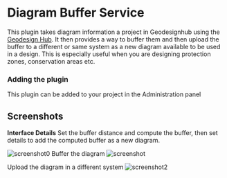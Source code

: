 # Diagram Buffer Service
This plugin takes diagram information a project in Geodesignhub using the [Geodesign Hub](https://www.geodesignhub.com/). It then provides a way to buffer them and then upload the buffer to a different or same system as a new diagram available to be used in a design. This is especially useful when you are designing protection zones, conservation areas etc. 

### Adding the plugin
This plugin can be added to your project in the Administration panel

## Screenshots
**Interface Details**
Set the buffer distance and compute the buffer, then set details to add the computed buffer as a new diagram. 

![screenshot0](https://i.imgur.com/U2wqWUG.jpg)
Buffer the diagram
![screenshot](https://i.imgur.com/fWXm5Ab.png)

Upload the diagram in a different system
![screenshot2](https://i.imgur.com/NfVdXWr.png)
